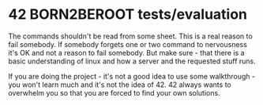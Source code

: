 # 42 BORN2BEROOT tests/evaluation

The commands shouldn't be read from some sheet. This is a real reason to fail somebody. If somebody forgets one or two command to nervousness it's OK and not a reason to fail somebody. But make sure - that there is a basic understanding of linux and how a server and the requested stuff runs.

If you are doing the project - it's not a good idea to use some walkthrough - you won't learn much and it's not the idea of 42. 42 always wants to overwhelm you so that you are forced to find your own solutions.
